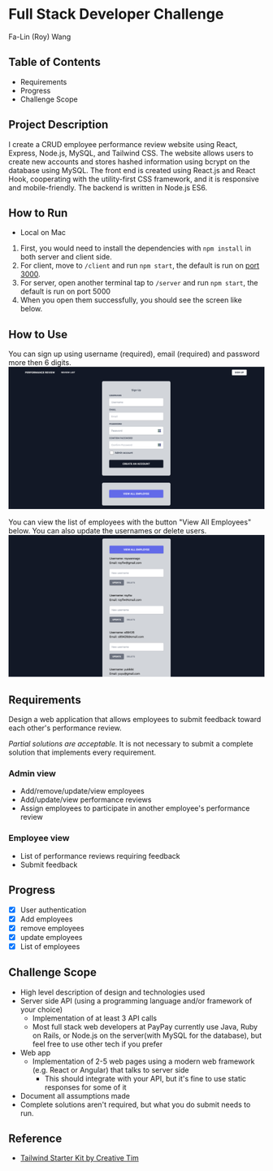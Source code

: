# Full Stack Developer Challenge
Fa-Lin (Roy) Wang

## Table of Contents
- Requirements
- Progress
- Challenge Scope

## Project Description
I create a CRUD employee performance review website using React, Express, Node.js, MySQL, and Tailwind CSS. The website allows users to create new accounts and stores hashed information using bcrypt on the database using MySQL. The front end is created using React.js and React Hook, cooperating with the utility-first CSS framework, and it is responsive and mobile-friendly. The backend is written in Node.js ES6.

## How to Run
- Local on Mac
1. First, you would need to install the dependencies with `npm install` in both server and client side.
2. For client, move to `/client` and run `npm start`, the default is run on [port 3000](http://localhost:3000/).
3. For server, open another terminal tap to `/server` and run `npm start`, the default is run on port 5000
4. When you open them successfully, you should see the screen like below.

## How to Use
You can sign up using username (required), email (required) and password more then 6 digits.
![](assets/signup.png)

You can view the list of employees with the button "View All Employees" below.
You can also update the usernames or delete users.
![](assets/view.png)

## Requirements
Design a web application that allows employees to submit feedback toward each other's performance review.

*Partial solutions are acceptable.*  It is not necessary to submit a complete solution that implements every requirement.
### Admin view
* Add/remove/update/view employees
* Add/update/view performance reviews
* Assign employees to participate in another employee's performance review

### Employee view
* List of performance reviews requiring feedback
* Submit feedback

## Progress
 - [x] User authentication
 - [x] Add employees
 - [x] remove employees
 - [x] update employees
 - [x] List of employees

## Challenge Scope
* High level description of design and technologies used
* Server side API (using a programming language and/or framework of your choice)
  * Implementation of at least 3 API calls
  * Most full stack web developers at PayPay currently use Java, Ruby on Rails, or Node.js on the server(with MySQL for the database), but feel free to use other tech if you prefer
* Web app
  * Implementation of 2-5 web pages using a modern web framework (e.g. React or Angular) that talks to server side
    * This should integrate with your API, but it's fine to use static responses for some of it 
* Document all assumptions made
* Complete solutions aren't required, but what you do submit needs to run.

## Reference
- [Tailwind Starter Kit by Creative Tim](https://www.creative-tim.com)
